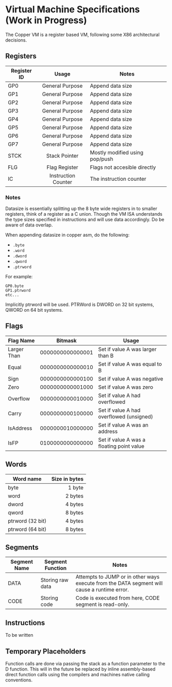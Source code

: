 # Virtual Machine Specifications (Work in Progress)
The Copper VM is a register based VM, following some X86 architectural decisions.

## Registers

| Register ID   | Usage               | Notes                             |
|---------------|:-------------------:|-----------------------------------|
| GP0           | General Purpose     | Append data size                  |
| GP1           | General Purpose     | Append data size                  |
| GP2           | General Purpose     | Append data size                  |
| GP3           | General Purpose     | Append data size                  |
| GP4           | General Purpose     | Append data size                  |
| GP5           | General Purpose     | Append data size                  |
| GP6           | General Purpose     | Append data size                  |
| GP7           | General Purpose     | Append data size                  |
| STCK          | Stack Pointer       | Mostly modified using pop/push    |
| FLG           | Flag Register       | Flags not accesible directly      |
| IC            | Instruction Counter | The instruction counter           |

### Notes

Datasize is essentially splitting up the 8 byte wide registers in to smaller registers, think of a register as a C union.
Though the VM ISA understands the type sizes specified in instructions and will use data accordingly.
Do be aware of data overlap.


When appending datasize in copper asm, do the following:
 *   `.byte`
 *   `.word`
 *   `.dword`
 *   `.qword`
 *   `.ptrword`

For example: 
```
GP0.byte
GP1.ptrword
etc...
```

Implicitly ptrword will be used.
PTRWord is DWORD on 32 bit systems, QWORD on 64 bit systems.


## Flags

| Flag Name     | Bitmask        | Usage                                          |
|---------------|:--------------:|------------------------------------------------|
| Larger Than   |0000000000000001| Set if value A was larger than B               |
| Equal         |0000000000000010| Set if value A was equal to B                  |
| Sign          |0000000000000100| Set if value A was negative                    |
| Zero          |0000000000001000| Set if value A was zero                        |
| Overflow      |0000000000010000| Set if value A had overflowed                  |
| Carry         |0000000000100000| Set if value A had overflowed (unsigned)       |
| IsAddress     |0000000010000000| Set if value A was an address                  |
| IsFP          |0100000000000000| Set if value A was a floating point value      |


## Words
| Word name       | Size in bytes   |
|-----------------|----------------:|
| byte            | 1 byte          |
| word            | 2 bytes         |
| dword           | 4 bytes         |
| qword           | 8 bytes         |
| ptrword (32 bit)| 4 bytes         |
| ptrword (64 bit)| 8 bytes         |

## Segments

| Segment Name | Segment Function | Notes                                                                                           |
|--------------|------------------|-------------------------------------------------------------------------------------------------|
| DATA         | Storing raw data | Attempts to JUMP or in other ways execute from the DATA segment will cause a runtime error. |
| CODE         | Storing code     | Code is executed from here, CODE segment is read-only.                                          |

## Instructions
To be written


## Temporary Placeholders

Function calls are done via passing the stack as a function parameter to the D function.
This will in the future be replaced by inline assembly-based direct function calls using the compilers and machines native calling conventions.